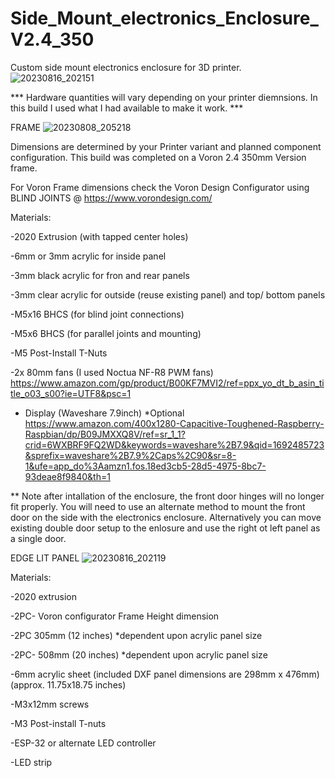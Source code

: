 # Side_Mount_electronics_Enclosure_V2.4_350
Custom side mount electronics enclosure for 3D printer.
![20230816_202151](https://github.com/JoeCorelli/Side_Mount_electronics_Enclosure_V2.4_350/assets/134115637/607aee87-5edf-47e8-a8c6-b82c9e3803d5)

*** Hardware quantities will vary depending on your printer diemnsions. In this build I used what I had available to make it work. ***

FRAME
![20230808_205218](https://github.com/JoeCorelli/Side_Mount_electronics_Enclosure_V2.4_350/assets/134115637/94a8d024-cd00-4cf0-a9b4-dc8eb0c9581c)


  Dimensions are determined by your Printer variant and planned component configuration. 
  This build was completed on a Voron 2.4 350mm Version frame.
  
  For Voron Frame dimensions check the Voron Design Configurator using BLIND JOINTS @ https://www.vorondesign.com/

  Materials:
	
  -2020 Extrusion (with tapped center holes)

  -6mm or 3mm acrylic for inside panel
	
  -3mm black acrylic for fron and rear panels
	
  -3mm clear acrylic for outside (reuse existing panel) and top/ bottom panels
	
  -M5x16 BHCS (for blind joint connections)
	
  -M5x6 BHCS (for parallel joints and mounting)

  -M5 Post-Install T-Nuts 
	
  -2x 80mm fans (I used Noctua NF-R8 PWM fans) https://www.amazon.com/gp/product/B00KF7MVI2/ref=ppx_yo_dt_b_asin_title_o03_s00?ie=UTF8&psc=1

  - Display (Waveshare 7.9inch) *Optional
https://www.amazon.com/400x1280-Capacitive-Toughened-Raspberry-Raspbian/dp/B09JMXXQ8V/ref=sr_1_1?crid=6WXBRF9FQ2WD&keywords=waveshare%2B7.9&qid=1692485723&sprefix=waveshare%2B7.9%2Caps%2C90&sr=8-1&ufe=app_do%3Aamzn1.fos.18ed3cb5-28d5-4975-8bc7-93deae8f9840&th=1

  ** Note after intallation of the enclosure, the front door hinges will no longer fit properly. You will need to use an alternate method to mount the front door on the side with the electronics enclosure. Alternatively you can move existing double door setup to the enlosure and use the right ot left panel as a single door.  

EDGE LIT PANEL
![20230816_202119](https://github.com/JoeCorelli/Side_Mount_electronics_Enclosure_V2.4_350/assets/134115637/9851a39b-f894-4dbb-83eb-814f6859d142)


   Materials:
	 
  -2020 extrusion
      
  -2PC- Voron configurator Frame Height dimension 
    
  -2PC 305mm (12 inches) *dependent upon acrylic panel size
    
  -2PC- 508mm (20 inches) *dependent upon acrylic panel size
     
  -6mm acrylic sheet (included DXF panel dimensions are 298mm x 476mm) (approx. 11.75x18.75 inches)
   
  -M3x12mm screws
      
  -M3 Post-install T-nuts 
      
  -ESP-32 or alternate LED controller
     
  -LED strip
      
